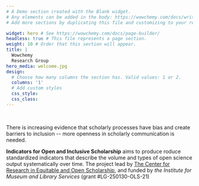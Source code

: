 ```yaml
---
# A Demo section created with the Blank widget.
# Any elements can be added in the body: https://wowchemy.com/docs/writing-markdown-latex/
# Add more sections by duplicating this file and customizing to your requirements.

widget: hero # See https://wowchemy.com/docs/page-builder/
headless: true # This file represents a page section.
weight: 10 # Order that this section will appear.
title: |
  Wowchemy  
  Research Group
hero_media: welcome.jpg
design:
  # Choose how many columns the section has. Valid values: 1 or 2.
  columns: '1'
  # Add custom styles
  css_style:
  css_class:
---
```


<br>

There is increasing evidence that scholarly processes have bias and create barriers to inclusion -- more openness in scholarly communication is needed.

**Indicators for Open and Inclusive Scholarship** aims to produce roduce standardized indicators that describe the volume and types of open science output systematically over time. The project lead by [The Center for Research in Equitable and Open Scholarship](https://libraries.mit.edu/creos/), and funded by *the Institute for Museum and Library Services* (grant #LG-250130-OLS-21)
